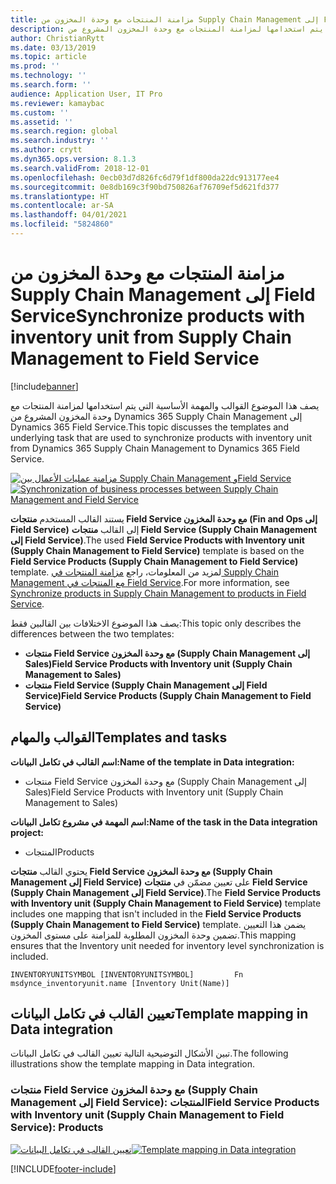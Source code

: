 ```yaml
---
title: مزامنة المنتجات مع وحدة المخزون من Supply Chain Management إلى Field Service
description: يصف هذا الموضوع القوالب والمهمة الأساسية التي يتم استخدامها لمزامنة المنتجات مع وحدة المخزون المشروع من Dynamics 365 Supply Chain Management إلى Dynamics 365 Field Service.
author: ChristianRytt
ms.date: 03/13/2019
ms.topic: article
ms.prod: ''
ms.technology: ''
ms.search.form: ''
audience: Application User, IT Pro
ms.reviewer: kamaybac
ms.custom: ''
ms.assetid: ''
ms.search.region: global
ms.search.industry: ''
ms.author: crytt
ms.dyn365.ops.version: 8.1.3
ms.search.validFrom: 2018-12-01
ms.openlocfilehash: 0ecb03d7d826fc6d79f1df800da22dc913177ee4
ms.sourcegitcommit: 0e8db169c3f90bd750826af76709ef5d621fd377
ms.translationtype: HT
ms.contentlocale: ar-SA
ms.lasthandoff: 04/01/2021
ms.locfileid: "5824860"
---
```

# <a name="synchronize-products-with-inventory-unit-from-supply-chain-management-to-field-service"></a><span data-ttu-id="8d93d-103">مزامنة المنتجات مع وحدة المخزون من Supply Chain Management إلى Field Service</span><span class="sxs-lookup"><span data-stu-id="8d93d-103">Synchronize products with inventory unit from Supply Chain Management to Field Service</span></span>

[!include[banner](../includes/banner.md)]

<span data-ttu-id="8d93d-104">يصف هذا الموضوع القوالب والمهمة الأساسية التي يتم استخدامها لمزامنة المنتجات مع وحدة المخزون المشروع من Dynamics 365 Supply Chain Management إلى Dynamics 365 Field Service.</span><span class="sxs-lookup"><span data-stu-id="8d93d-104">This topic discusses the templates and underlying task that are used to synchronize products with inventory unit from Dynamics 365 Supply Chain Management to Dynamics 365 Field Service.</span></span>

<span data-ttu-id="8d93d-105">[![مزامنة عمليات الأعمال بين Supply Chain Management وField Service](./media/FSProductsOW.png)](./media/FSProductsOW.png)</span><span class="sxs-lookup"><span data-stu-id="8d93d-105">[![Synchronization of business processes between Supply Chain Management and Field Service](./media/FSProductsOW.png)](./media/FSProductsOW.png)</span></span>

<span data-ttu-id="8d93d-106">يستند القالب المستخدم **منتجات Field Service مع وحدة المخزون (Fin and Ops إلى Field Service)** إلى القالب **منتجات Field Service (Supply Chain Management إلى Field Service)**.</span><span class="sxs-lookup"><span data-stu-id="8d93d-106">The used **Field Service Products with Inventory unit (Supply Chain Management to Field Service)** template is based on the **Field Service Products (Supply Chain Management to Field Service)** template.</span></span> <span data-ttu-id="8d93d-107">لمزيد من المعلومات، راجع [مزامنة المنتجات في Supply Chain Management مع المنتجات في Field Service](field-service-product.md).</span><span class="sxs-lookup"><span data-stu-id="8d93d-107">For more information, see [Synchronize products in Supply Chain Management to products in Field Service](field-service-product.md).</span></span>

<span data-ttu-id="8d93d-108">يصف هذا الموضوع الاختلافات بين القالبين فقط:</span><span class="sxs-lookup"><span data-stu-id="8d93d-108">This topic only describes the differences between the two templates:</span></span> 
- <span data-ttu-id="8d93d-109">**منتجات Field Service مع وحدة المخزون (Supply Chain Management إلى Sales)**</span><span class="sxs-lookup"><span data-stu-id="8d93d-109">**Field Service Products with Inventory unit (Supply Chain Management to Sales)**</span></span>
- <span data-ttu-id="8d93d-110">**منتجات Field Service ‏(Supply Chain Management إلى Field Service)**</span><span class="sxs-lookup"><span data-stu-id="8d93d-110">**Field Service Products (Supply Chain Management to Field Service)**</span></span> 

## <a name="templates-and-tasks"></a><span data-ttu-id="8d93d-111">القوالب والمهام</span><span class="sxs-lookup"><span data-stu-id="8d93d-111">Templates and tasks</span></span>

<span data-ttu-id="8d93d-112">**اسم القالب في تكامل البيانات:**</span><span class="sxs-lookup"><span data-stu-id="8d93d-112">**Name of the template in Data integration:**</span></span>

- <span data-ttu-id="8d93d-113">منتجات Field Service مع وحدة المخزون (Supply Chain Management إلى Sales)</span><span class="sxs-lookup"><span data-stu-id="8d93d-113">Field Service Products with Inventory unit (Supply Chain Management to Sales)</span></span>

<span data-ttu-id="8d93d-114">**اسم المهمة في مشروع تكامل البيانات:**</span><span class="sxs-lookup"><span data-stu-id="8d93d-114">**Name of the task in the Data integration project:**</span></span>

- <span data-ttu-id="8d93d-115">المنتجات</span><span class="sxs-lookup"><span data-stu-id="8d93d-115">Products</span></span>

<span data-ttu-id="8d93d-116">يحتوي القالب **منتجات Field Service مع وحدة المخزون (Supply Chain Management إلى Field Service)** على تعيين مضمّن في **منتجات Field Service (Supply Chain Management إلى Field Service)**.</span><span class="sxs-lookup"><span data-stu-id="8d93d-116">The **Field Service Products with Inventory unit (Supply Chain Management to Field Service)** template includes one mapping that isn't included in the **Field Service Products (Supply Chain Management to Field Service)** template.</span></span> <span data-ttu-id="8d93d-117">يضمن هذا التعيين تضمين وحدة المخزون المطلوبة للمزامنة على مستوى المخزون.</span><span class="sxs-lookup"><span data-stu-id="8d93d-117">This mapping ensures that the Inventory unit needed for inventory level synchronization is included.</span></span>

```plaintext
INVENTORYUNITSYMBOL [INVENTORYUNITSYMBOL]         Fn        msdynce_inventoryunit.name [Inventory Unit(Name)] 
```

## <a name="template-mapping-in-data-integration"></a><span data-ttu-id="8d93d-118">تعيين القالب في تكامل البيانات</span><span class="sxs-lookup"><span data-stu-id="8d93d-118">Template mapping in Data integration</span></span>

<span data-ttu-id="8d93d-119">تبين الأشكال التوضيحية التالية تعيين القالب في تكامل البيانات.</span><span class="sxs-lookup"><span data-stu-id="8d93d-119">The following illustrations show the template mapping in Data integration.</span></span>

### <a name="field-service-products-with-inventory-unit-supply-chain-management-to-field-service-products"></a><span data-ttu-id="8d93d-120">منتجات Field Service مع وحدة المخزون (Supply Chain Management إلى Field Service): المنتجات</span><span class="sxs-lookup"><span data-stu-id="8d93d-120">Field Service Products with Inventory unit (Supply Chain Management to Field Service): Products</span></span>

<span data-ttu-id="8d93d-121">[![تعيين القالب في تكامل البيانات](./media/FSProduct1.png)](./media/FSProduct1.png)</span><span class="sxs-lookup"><span data-stu-id="8d93d-121">[![Template mapping in Data integration](./media/FSProduct1.png)](./media/FSProduct1.png)</span></span>


[!INCLUDE[footer-include](../../includes/footer-banner.md)]